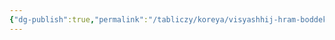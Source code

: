 ```yaml
---
{"dg-publish":true,"permalink":"/tabliczy/koreya/visyashhij-hram-boddekkul/","dgPassFrontmatter":true}
---
```



